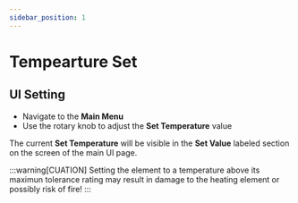```yaml
---
sidebar_position: 1
---
```


# Tempearture Set

## UI Setting

- Navigate to the **Main Menu**
- Use the rotary knob to adjust the **Set Temperature** value

The current **Set Temperature** will be visible in the **Set Value** labeled section on the screen of the main UI page.


:::warning[CUATION]
Setting the element to a temperature above its maximun tolerance rating may result in damage to the heating element or possibly risk of fire!
:::